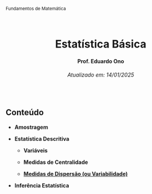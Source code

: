 <sup>Fundamentos de Matemática</sup>
<img alt="" width="100%" height="2px" align="right">

&nbsp;

<h1 align="center">Estatística Básica</h1>
<h4 align="center">Prof. Eduardo Ono</h4>
<h6 align="center">Atualizado em: 14/01/2025</h6>

&nbsp;

## Conteúdo

* __Amostragem__

* __Estatística Descritiva__

  * __Variáveis__

  * __Medidas de Centralidade__

  * [__Medidas de Dispersão (ou Variabilidade)__](./)

* __Inferência Estatística__

&nbsp;
